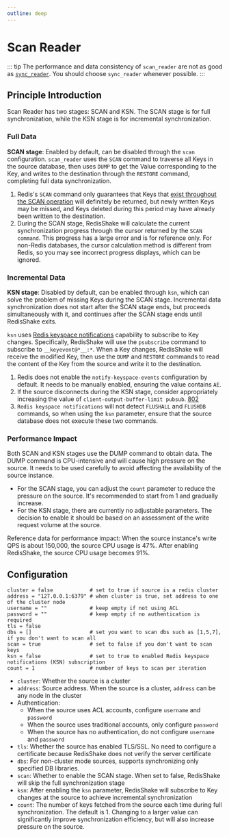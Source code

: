```yaml
---
outline: deep
---
```


# Scan Reader

::: tip
The performance and data consistency of `scan_reader` are not as good as [`sync_reader`](sync_reader.md). You should choose `sync_reader` whenever possible.
:::

## Principle Introduction

Scan Reader has two stages: SCAN and KSN. The SCAN stage is for full synchronization, while the KSN stage is for incremental synchronization.

### Full Data

**SCAN stage**: Enabled by default, can be disabled through the `scan` configuration. `scan_reader` uses the `SCAN` command to traverse all Keys in the source database, then uses `DUMP` to get the Value corresponding to the Key, and writes to the destination through the `RESTORE` command, completing full data synchronization.

1. Redis's `SCAN` command only guarantees that Keys that <u>exist throughout the SCAN operation</u> will definitely be returned, but newly written Keys may be missed, and Keys deleted during this period may have already been written to the destination.
2. During the SCAN stage, RedisShake will calculate the current synchronization progress through the cursor returned by the `SCAN command`. This progress has a large error and is for reference only. For non-Redis databases, the cursor calculation method is different from Redis, so you may see incorrect progress displays, which can be ignored.

### Incremental Data

**KSN stage**: Disabled by default, can be enabled through `ksn`, which can solve the problem of missing Keys during the SCAN stage. Incremental data synchronization does not start after the SCAN stage ends, but proceeds simultaneously with it, and continues after the SCAN stage ends until RedisShake exits.

`ksn` uses [Redis keyspace notifications](https://redis.io/docs/manual/keyspace-notifications/) capability to subscribe to Key changes. Specifically, RedisShake will use the `psubscribe` command to subscribe to `__keyevent@*__:*`. When a Key changes, RedisShake will receive the modified Key, then use the `DUMP` and `RESTORE` commands to read the content of the Key from the source and write it to the destination.
1. Redis does not enable the `notify-keyspace-events` configuration by default. It needs to be manually enabled, ensuring the value contains `AE`.
2. If the source disconnects during the KSN stage, consider appropriately increasing the value of `client-output-buffer-limit pubsub`. [802](https://github.com/tair-opensource/RedisShake/issues/802)
3. `Redis keyspace notifications` will not detect `FLUSHALL` and `FLUSHDB` commands, so when using the `ksn` parameter, ensure that the source database does not execute these two commands.

### Performance Impact

Both SCAN and KSN stages use the DUMP command to obtain data. The DUMP command is CPU-intensive and will cause high pressure on the source. It needs to be used carefully to avoid affecting the availability of the source instance.
* For the SCAN stage, you can adjust the `count` parameter to reduce the pressure on the source. It's recommended to start from 1 and gradually increase.
* For the KSN stage, there are currently no adjustable parameters. The decision to enable it should be based on an assessment of the write request volume at the source.

Reference data for performance impact: When the source instance's write QPS is about 150,000, the source CPU usage is 47%. After enabling RedisShake, the source CPU usage becomes 91%.

## Configuration

```
cluster = false            # set to true if source is a redis cluster
address = "127.0.0.1:6379" # when cluster is true, set address to one of the cluster node
username = ""              # keep empty if not using ACL
password = ""              # keep empty if no authentication is required
tls = false
dbs = []                   # set you want to scan dbs such as [1,5,7], if you don't want to scan all
scan = true                # set to false if you don't want to scan keys
ksn = false                # set to true to enabled Redis keyspace notifications (KSN) subscription
count = 1                  # number of keys to scan per iteration
```

* `cluster`: Whether the source is a cluster
* `address`: Source address. When the source is a cluster, `address` can be any node in the cluster
* Authentication:
    * When the source uses ACL accounts, configure `username` and `password`
    * When the source uses traditional accounts, only configure `password`
    * When the source has no authentication, do not configure `username` and `password`
* `tls`: Whether the source has enabled TLS/SSL. No need to configure a certificate because RedisShake does not verify the server certificate
* `dbs`: For non-cluster mode sources, supports synchronizing only specified DB libraries.
* `scan`: Whether to enable the SCAN stage. When set to false, RedisShake will skip the full synchronization stage
* `ksn`: After enabling the `ksn` parameter, RedisShake will subscribe to Key changes at the source to achieve incremental synchronization
* `count`: The number of keys fetched from the source each time during full synchronization. The default is 1. Changing to a larger value can significantly improve synchronization efficiency, but will also increase pressure on the source.
